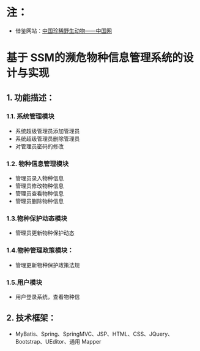 # 注：
* 借鉴网站：[中国珍稀野生动物——中国网](http://www.china.com.cn/aboutchina/zhuanti/ysdw/node_7056247.htm)
# 基于 SSM的濒危物种信息管理系统的设计与实现
## 1. 功能描述：
### 1.1. 系统管理模块
* 系统超级管理员添加管理员
* 系统超级管理员删除管理员
* 对管理员密码的修改
### 1.2. 物种信息管理模块
* 管理员录入物种信息
* 管理员修改物种信息
* 管理员查看物种信息
* 管理员删除物种信息
### 1.3.物种保护动态模块
* 管理员更新物种保护动态
### 1.4.物种管理政策模块：
* 管理更新物种保护政策法规
### 1.5.用户模块
* 用户登录系统，查看物种信
## 2. 技术框架：
* MyBatis、Spring、SpringMVC、JSP、HTML、CSS、JQuery、Bootstrap、UEditor、通用 Mapper
